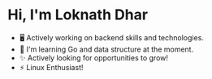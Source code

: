 # Hi, I'm Loknath Dhar

- 🖥️ Actively working on backend skills and technologies.
- 🌱 I'm learning Go and data structure at the moment.
- ✨ Actively looking for opportunities to grow!
- ⚡ Linux Enthusiast!



<!--
**Dhar01/Dhar01** is a ✨ _special_ ✨ repository because its `README.md` (this file) appears on your GitHub profile.

Here are some ideas to get you started:

- 🔭 I’m currently working on ...
- 🌱 I’m currently learning ...
- 👯 I’m looking to collaborate on ...
- 🤔 I’m looking for help with ...
- 💬 Ask me about ...
- 📫 How to reach me: ...
- 😄 Pronouns: ...
- ⚡ Fun fact: ...

-->
